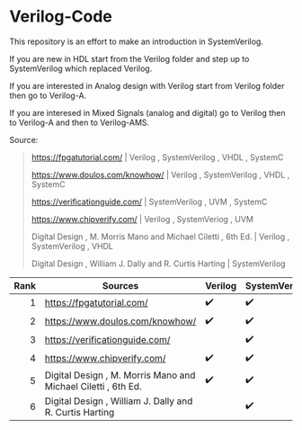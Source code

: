 # Verilog-Code
This repository is an effort to make an introduction in SystemVerilog.

If you are new in HDL start from the Verilog folder and step up to SystemVerilog which replaced Verilog.

If you are interested in Analog design with Verilog start from Verilog folder then go to Verilog-A.

If you are interesed in Mixed Signals (analog and digital) go to Verilog then to Verilog-A and then to Verilog-AMS.

Source:

> https://fpgatutorial.com/                                     | Verilog , SystemVerilog , VHDL , SystemC
>
> https://www.doulos.com/knowhow/                               | Verilog , SystemVerilog , VHDL , SystemC
>
> https://verificationguide.com/                                | SystemVerilog , UVM , SystemC
>
> https://www.chipverify.com/                                   | Verilog , SystemVeriog , UVM
>
> Digital Design , M. Morris Mano and Michael Ciletti , 6th Ed. | Verilog , SystemVerilog , VHDL
>
> Digital Design , William J. Dally and R. Curtis Harting       | SystemVerilog

| Rank |                          Sources                              |       Verilog      |    SystemVerilog   |        UVM         |        VHDL        |        SystemC     | 
|-----:|---------------------------------------------------------------|--------------------|--------------------|--------------------|--------------------|--------------------| 
|     1| https://fpgatutorial.com/                                     | :heavy_check_mark: | :heavy_check_mark: |                    | :heavy_check_mark: | :heavy_check_mark: | 
|     2| https://www.doulos.com/knowhow/                               | :heavy_check_mark: | :heavy_check_mark: |                    | :heavy_check_mark: | :heavy_check_mark: | 
|     3| https://verificationguide.com/                                |                    | :heavy_check_mark: | :heavy_check_mark: |                    | :heavy_check_mark: | 
|     4| https://www.chipverify.com/                                   | :heavy_check_mark: | :heavy_check_mark: | :heavy_check_mark: |                    |                    | 
|     5| Digital Design , M. Morris Mano and Michael Ciletti , 6th Ed. | :heavy_check_mark: | :heavy_check_mark: |                    | :heavy_check_mark: |                    | 
|     6| Digital Design , William J. Dally and R. Curtis Harting       |                    | :heavy_check_mark: |                    |                    |                    | 
